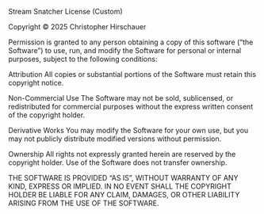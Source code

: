 Stream Snatcher License (Custom)

Copyright © 2025 Christopher Hirschauer

Permission is granted to any person obtaining a copy of this software (“the Software”) to use, run, and modify the Software for personal or internal purposes, subject to the following conditions:

Attribution
All copies or substantial portions of the Software must retain this copyright notice.

Non-Commercial Use
The Software may not be sold, sublicensed, or redistributed for commercial purposes without the express written consent of the copyright holder.

Derivative Works
You may modify the Software for your own use, but you may not publicly distribute modified versions without permission.

Ownership
All rights not expressly granted herein are reserved by the copyright holder. Use of the Software does not transfer ownership.

THE SOFTWARE IS PROVIDED “AS IS”, WITHOUT WARRANTY OF ANY KIND, EXPRESS OR IMPLIED. IN NO EVENT SHALL THE COPYRIGHT HOLDER BE LIABLE FOR ANY CLAIM, DAMAGES, OR OTHER LIABILITY ARISING FROM THE USE OF THE SOFTWARE.
